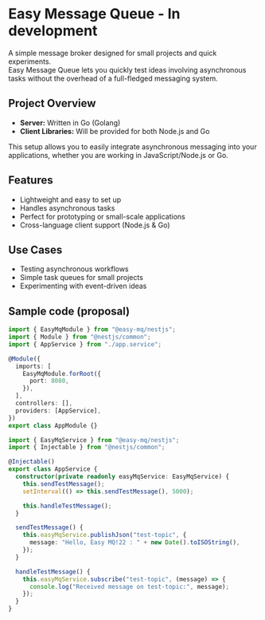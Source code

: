 # Easy Message Queue - In development

A simple message broker designed for small projects and quick experiments.  
Easy Message Queue lets you quickly test ideas involving asynchronous tasks without the overhead of a full-fledged messaging system.

## Project Overview

- **Server:** Written in Go (Golang)
- **Client Libraries:** Will be provided for both Node.js and Go

This setup allows you to easily integrate asynchronous messaging into your applications, whether you are working in JavaScript/Node.js or Go.

## Features

- Lightweight and easy to set up
- Handles asynchronous tasks
- Perfect for prototyping or small-scale applications
- Cross-language client support (Node.js & Go)

## Use Cases

- Testing asynchronous workflows
- Simple task queues for small projects
- Experimenting with event-driven ideas

## Sample code (proposal)

```typescript
import { EasyMqModule } from "@easy-mq/nestjs";
import { Module } from "@nestjs/common";
import { AppService } from "./app.service";

@Module({
  imports: [
    EasyMqModule.forRoot({
      port: 8080,
    }),
  ],
  controllers: [],
  providers: [AppService],
})
export class AppModule {}
```

```typescript
import { EasyMqService } from "@easy-mq/nestjs";
import { Injectable } from "@nestjs/common";

@Injectable()
export class AppService {
  constructor(private readonly easyMqService: EasyMqService) {
    this.sendTestMessage();
    setInterval(() => this.sendTestMessage(), 5000);

    this.handleTestMessage();
  }

  sendTestMessage() {
    this.easyMqService.publishJson("test-topic", {
      message: "Hello, Easy MQ!22 : " + new Date().toISOString(),
    });
  }

  handleTestMessage() {
    this.easyMqService.subscribe("test-topic", (message) => {
      console.log("Received message on test-topic:", message);
    });
  }
}
```
